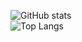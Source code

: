![GitHub stats](https://github-readme-stats.vercel.app/api?username=Bazyli12&show_icons=true&count_private=true&theme=github_dark)  
![Top Langs](https://github-readme-stats.vercel.app/api/top-langs/?username=Bazyli12&theme=github_dark)
